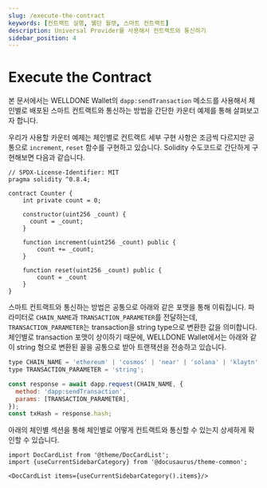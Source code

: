 ```yaml
---
slug: /execute-the-contract
keywords: [컨트랙트 실행, 웰던 월렛, 스마트 컨트랙트]
description: Universal Provider를 사용해서 컨트랙트와 통신하기
sidebar_position: 4
---
```


# Execute the Contract

본 문서에서는 WELLDONE Wallet의 `dapp:sendTransaction` 메소드를 사용해서 체인별로 배포된 스마트 컨트랙트와 통신하는 방법을 간단한 카운터 예제를 통해 살펴보고자 합니다.

우리가 사용할 카운터 예제는 체인별로 컨트랙트 세부 구현 사항은 조금씩 다르지만 공통으로 `increment`, `reset` 함수를 구현하고 있습니다.
Solidity 수도코드로 간단하게 구현해보면 다음과 같습니다.

```solidity
// SPDX-License-Identifier: MIT
pragma solidity ^0.8.4;

contract Counter {
    int private count = 0;

    constructor(uint256 _count) {
      count = _count;
    }

    function increment(uint256 _count) public {
        count += _count;
    }

    function reset(uint256 _count) public {
        count = _count
    }
}
```

스마트 컨트랙트와 통신하는 방법은 공통으로 아래와 같은 포맷을 통해 이뤄집니다. 파라미터로 `CHAIN_NAME`과 `TRANSACTION_PARAMETER`를 전달하는데, `TRANSACTION_PARAMETER`는 transaction을 string type으로 변환한 값을 의미합니다. 체인별로 transaction 포맷이 상이하기 때문에, WELLDONE Wallet에서는 아래와 같이 string 형으로 변환된 꼴을 공통으로 받아 트랜잭션을 전송하고 있습니다.

```javascript
type CHAIN_NAME = 'ethereum' | 'cosmos' | 'near' | 'solana' | 'klaytn' | 'celo' | 'neon';
type TRANSACTION_PARAMETER = 'string';

const response = await dapp.request(CHAIN_NAME, {
  method: 'dapp:sendTransaction',
  params: [TRANSACTION_PARAMETER],
});
const txHash = response.hash;
```

아래의 체인별 섹션을 통해 체인별로 어떻게 컨트랙트와 통신할 수 있는지 상세하게 확인할 수 있습니다.

```mdx-code-block
import DocCardList from '@theme/DocCardList';
import {useCurrentSidebarCategory} from '@docusaurus/theme-common';

<DocCardList items={useCurrentSidebarCategory().items}/>
```
